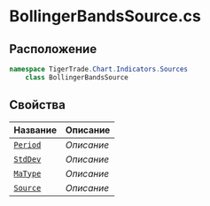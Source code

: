
# BollingerBandsSource.cs
## Расположение
```csharp
namespace TigerTrade.Chart.Indicators.Sources  
    class BollingerBandsSource
```

## Свойства
| Название | Описание |
| --- | --- |
| [`Period`](./Свойства/Period.md) | *Описание* |
| [`StdDev`](./Свойства/StdDev.md) | *Описание* |
| [`MaType`](./Свойства/MaType.md) | *Описание* |
| [`Source`](./Свойства/Source.md) | *Описание* |

